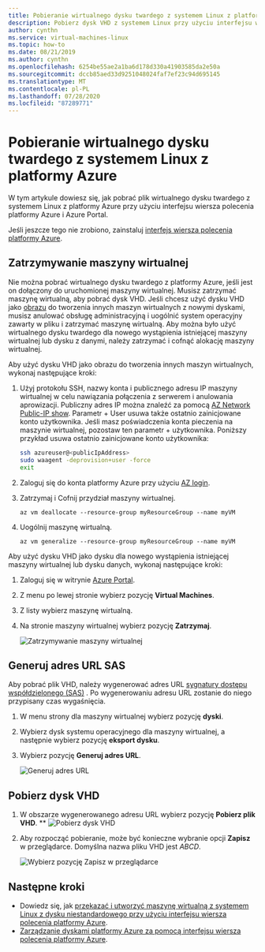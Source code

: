 ```yaml
---
title: Pobieranie wirtualnego dysku twardego z systemem Linux z platformy Azure
description: Pobierz dysk VHD z systemem Linux przy użyciu interfejsu wiersza polecenia platformy Azure i Azure Portal.
author: cynthn
ms.service: virtual-machines-linux
ms.topic: how-to
ms.date: 08/21/2019
ms.author: cynthn
ms.openlocfilehash: 6254be55ae2a1ba6d178d330a41903585da2e50a
ms.sourcegitcommit: dccb85aed33d9251048024faf7ef23c94d695145
ms.translationtype: MT
ms.contentlocale: pl-PL
ms.lasthandoff: 07/28/2020
ms.locfileid: "87289771"
---
```

# <a name="download-a-linux-vhd-from-azure"></a>Pobieranie wirtualnego dysku twardego z systemem Linux z platformy Azure

W tym artykule dowiesz się, jak pobrać plik wirtualnego dysku twardego z systemem Linux z platformy Azure przy użyciu interfejsu wiersza polecenia platformy Azure i Azure Portal. 

Jeśli jeszcze tego nie zrobiono, zainstaluj [interfejs wiersza polecenia platformy Azure](/cli/azure/install-az-cli2).

## <a name="stop-the-vm"></a>Zatrzymywanie maszyny wirtualnej

Nie można pobrać wirtualnego dysku twardego z platformy Azure, jeśli jest on dołączony do uruchomionej maszyny wirtualnej. Musisz zatrzymać maszynę wirtualną, aby pobrać dysk VHD. Jeśli chcesz użyć dysku VHD jako [obrazu](tutorial-custom-images.md) do tworzenia innych maszyn wirtualnych z nowymi dyskami, musisz anulować obsługę administracyjną i uogólnić system operacyjny zawarty w pliku i zatrzymać maszynę wirtualną. Aby można było użyć wirtualnego dysku twardego dla nowego wystąpienia istniejącej maszyny wirtualnej lub dysku z danymi, należy zatrzymać i cofnąć alokację maszyny wirtualnej.

Aby użyć dysku VHD jako obrazu do tworzenia innych maszyn wirtualnych, wykonaj następujące kroki:

1. Użyj protokołu SSH, nazwy konta i publicznego adresu IP maszyny wirtualnej w celu nawiązania połączenia z serwerem i anulowania aprowizacji. Publiczny adres IP można znaleźć za pomocą [AZ Network Public-IP show](/cli/azure/network/public-ip#az-network-public-ip-show). Parametr + User usuwa także ostatnio zainicjowane konto użytkownika. Jeśli masz poświadczenia konta pieczenia na maszynie wirtualnej, pozostaw ten parametr + użytkownika. Poniższy przykład usuwa ostatnio zainicjowane konto użytkownika:

    ```bash
    ssh azureuser@<publicIpAddress>
    sudo waagent -deprovision+user -force
    exit 
    ```

2. Zaloguj się do konta platformy Azure przy użyciu [AZ login](/cli/azure/reference-index).
3. Zatrzymaj i Cofnij przydział maszyny wirtualnej.

    ```azurecli
    az vm deallocate --resource-group myResourceGroup --name myVM
    ```

4. Uogólnij maszynę wirtualną. 

    ```azurecli
    az vm generalize --resource-group myResourceGroup --name myVM
    ``` 

Aby użyć dysku VHD jako dysku dla nowego wystąpienia istniejącej maszyny wirtualnej lub dysku danych, wykonaj następujące kroki:

1.  Zaloguj się w witrynie [Azure Portal](https://portal.azure.com/).
2.  Z menu po lewej stronie wybierz pozycję **Virtual Machines**.
3.  Z listy wybierz maszynę wirtualną.
4.  Na stronie maszyny wirtualnej wybierz pozycję **Zatrzymaj**.

    ![Zatrzymywanie maszyny wirtualnej](./media/download-vhd/export-stop.png)

## <a name="generate-sas-url"></a>Generuj adres URL SAS

Aby pobrać plik VHD, należy wygenerować adres URL [sygnatury dostępu współdzielonego (SAS)](../../storage/common/storage-sas-overview.md?toc=/azure/virtual-machines/windows/toc.json) . Po wygenerowaniu adresu URL zostanie do niego przypisany czas wygaśnięcia.

1.  W menu strony dla maszyny wirtualnej wybierz pozycję **dyski**.
2.  Wybierz dysk systemu operacyjnego dla maszyny wirtualnej, a następnie wybierz pozycję **eksport dysku**.
3.  Wybierz pozycję **Generuj adres URL**.

    ![Generuj adres URL](./media/download-vhd/export-generate.png)

## <a name="download-vhd"></a>Pobierz dysk VHD

1.  W obszarze wygenerowanego adresu URL wybierz pozycję **Pobierz plik VHD**.
**
    ![Pobierz dysk VHD](./media/download-vhd/export-download.png)

2.  Aby rozpocząć pobieranie, może być konieczne wybranie opcji **Zapisz** w przeglądarce. Domyślna nazwa pliku VHD jest *ABCD*.

    ![Wybierz pozycję Zapisz w przeglądarce](./media/download-vhd/export-save.png)

## <a name="next-steps"></a>Następne kroki

- Dowiedz się, jak [przekazać i utworzyć maszynę wirtualną z systemem Linux z dysku niestandardowego przy użyciu interfejsu wiersza polecenia platformy Azure](upload-vhd.md?toc=%2fazure%2fvirtual-machines%2flinux%2ftoc.json). 
- [Zarządzanie dyskami platformy Azure za pomocą interfejsu wiersza polecenia platformy Azure](tutorial-manage-disks.md?toc=%2fazure%2fvirtual-machines%2flinux%2ftoc.json).
